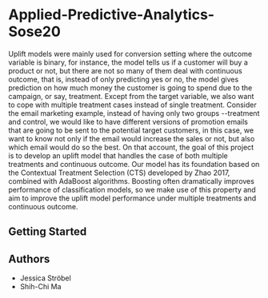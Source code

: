 # Applied-Predictive-Analytics-Sose20

Uplift models were mainly used for conversion setting where the outcome variable is binary, for instance, the model tells us if a customer will buy a product or not, but there are not so many of them deal with continuous outcome, that is, instead of only predicting yes or no, the model gives prediction on how much money the customer is going to spend due to the campaign, or say, treatment. Except from the target variable, we also want to cope with multiple treatment cases instead of single treatment. Consider the email marketing example, instead of having only two groups --treatment and control, we would like to have different versions of promotion emails that are going to be sent to the potential target customers, in this case, we want to know not only if the email would increase the sales or not, but also which email would do so the best.
On that account, the goal of this project is to develop an uplift model that handles the case of both multiple treatments and continuous outcome. Our model has its foundation based on the Contextual Treatment Selection (CTS) developed by Zhao 2017,  combined with AdaBoost algorithms. Boosting often dramatically improves performance of classification models, so we make use of this property and aim to improve the uplift model performance under multiple treatments and continuous outcome.

## Getting Started


## Authors

* Jessica Ströbel
* Shih-Chi Ma
